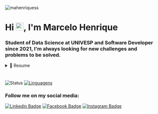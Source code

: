 <img src="https://komarev.com/ghpvc/?username=mahenriquess" alt="mahenriquess" />

# Hi <img src="https://media.giphy.com/media/hvRJCLFzcasrR4ia7z/giphy.gif" width="25px">, I'm Marcelo Henrique

### Student of Data Science at UNIVESP and Software Developer since 2021, I'm always looking for new challenges and problems to be solved.

<details>
  <summary>📃 Resume</summary>

## Education

- 📖 **Data Science**\
📆 2022 - estimated to conclude in 2025\
📍 **Universidade Virtual de São Paulo - UNIVESP** - Remote, Brazil

- 📖 **Analysis and Development of Sistems**\
📆 2017 - 2021\
📍 **Intituto Federal de Educação, Ciência e Tecnologia de São Paulo** - Guarulhos, Brazil

## Experience

- 👨‍💻 **TOTVS Developer JR - active**\
📆 2022\
📍 **Grupo Comm S/A** - São Paulo/SP, Brazil

- 👨‍💻 **Full-stack Developer JR**\
📆 2021 - 2022\
📍 **Onbest Tecnologia** - Arujá/SP, Brazil

<img align="left" src="https://img.shields.io/badge/.NET-512BD4?style=for-the-badge&logo=dotnet&logoColor=white" />
<img align="left" src="https://img.shields.io/badge/PHP-777BB4?logo=php&logoColor=white" />
<img align="left" src="https://img.shields.io/badge/MySQL-00000F?style=for-the-badge&logo=mysql&logoColor=white">
<img align="left" src="https://img.shields.io/badge/JavaScript-F7DF1E?style=for-the-badge&logo=javascript&logoColor=black">
<img align="left" src="https://img.shields.io/badge/Android_Studio-3DDC84?style=for-the-badge&logo=android-studio&logoColor=white">
<img align="left" src="https://img.shields.io/badge/Angular-DD0031?style=for-the-badge&logo=angular&logoColor=white">

- 👨‍💻 **Technical Support Assistant**\
📆 2017 - 2020\
📍 **Metalurgica Golin S/A** - Guarulhos/SP, Brazil

<img align="left" src="https://img.shields.io/badge/Windows-0078D6?logo=windows&logoColor=white" />
<img align="left" src="https://img.shields.io/badge/Linux-FCC624?style=for-the-badge&logo=linux&logoColor=black">
<img align="left" src="https://img.shields.io/badge/Microsoft%20Excel-217346?logo=microsoft-excel&logoColor=white" />
<img align="left" src="https://img.shields.io/badge/Microsoft%20Office-D83B01?logo=microsoft-office&logoColor=white" />
<img align="left" src="https://img.shields.io/badge/PHP-777BB4?logo=php&logoColor=white" />
<img align="left" src="https://img.shields.io/badge/MySQL-00000F?style=for-the-badge&logo=mysql&logoColor=white">
<img align="left" src="https://img.shields.io/badge/JavaScript-F7DF1E?style=for-the-badge&logo=javascript&logoColor=black">
<img align="left" src="https://img.shields.io/badge/HTML5-E34F26?style=for-the-badge&logo=html5&logoColor=white">
<img align="left" src="https://img.shields.io/badge/CSS3-1572B6?style=for-the-badge&logo=css3&logoColor=white">

<br><br><br>
</details>

#
![Status](https://github-readme-stats.vercel.app/api?username=mahenriquess) [![Linguagens](https://github-readme-stats.vercel.app/api/top-langs/?username=mahenriquess&layout=compact)](https://github.com/mahenriquess)

### Follow me on my social media:
[![Linkedin Badge](https://img.shields.io/badge/LinkedIn-0077B5?style=for-the-badge&logo=linkedin&logoColor=white)](https://linkedin/in/mahenriquess)
[![Facebook Badge](https://img.shields.io/badge/Facebook-1877F2?style=for-the-badge&logo=facebook&logoColor=white&link=link_do_seu_perfil)](https://facebook.com/mahenriquess) 
[![Instagram Badge](https://img.shields.io/badge/Instagram-E4405F?style=for-the-badge&logo=instagram&logoColor=white&link=mahenriquess)](https://instagram.com/mahenriquess)
